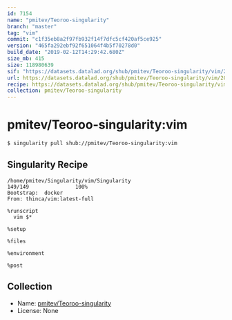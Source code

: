 ```yaml
---
id: 7154
name: "pmitev/Teoroo-singularity"
branch: "master"
tag: "vim"
commit: "c1f35eb8a2f97fb932f14f7dfc5cf420af5ce925"
version: "465fa292ebf92f651064f4b5f70278d0"
build_date: "2019-02-12T14:29:42.680Z"
size_mb: 415
size: 118980639
sif: "https://datasets.datalad.org/shub/pmitev/Teoroo-singularity/vim/2019-02-12-c1f35eb8-465fa292/465fa292ebf92f651064f4b5f70278d0.simg"
url: https://datasets.datalad.org/shub/pmitev/Teoroo-singularity/vim/2019-02-12-c1f35eb8-465fa292/
recipe: https://datasets.datalad.org/shub/pmitev/Teoroo-singularity/vim/2019-02-12-c1f35eb8-465fa292/Singularity
collection: pmitev/Teoroo-singularity
---
```


# pmitev/Teoroo-singularity:vim

```bash
$ singularity pull shub://pmitev/Teoroo-singularity:vim
```

## Singularity Recipe

```singularity
/home/pmitev/Singularity/vim/Singularity                                                                                                        149/149               100%
Bootstrap:  docker
From: thinca/vim:latest-full

%runscript
  vim $*

%setup

%files

%environment

%post
```

## Collection

 - Name: [pmitev/Teoroo-singularity](https://github.com/pmitev/Teoroo-singularity)
 - License: None

